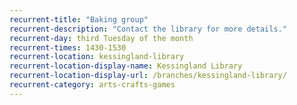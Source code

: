 ```yaml
---
recurrent-title: "Baking group"
recurrent-description: "Contact the library for more details."
recurrent-day: third Tuesday of the month
recurrent-times: 1430-1530
recurrent-location: kessingland-library
recurrent-location-display-name: Kessingland Library
recurrent-location-display-url: /branches/kessingland-library/
recurrent-category: arts-crafts-games
---
```

